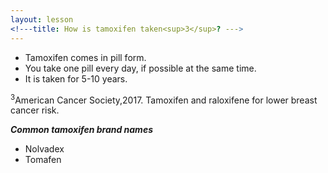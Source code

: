 ```yaml
---
layout: lesson
<!---title: How is tamoxifen taken<sup>3</sup>? --->
---
```


* Tamoxifen comes in pill form.
* You take one pill every day, if possible at the same time.
* It is taken for 5-10 years.

<sup>3</sup>American Cancer Society,2017. Tamoxifen and raloxifene for lower breast cancer risk.

***Common tamoxifen brand names***
* Nolvadex
* Tomafen



